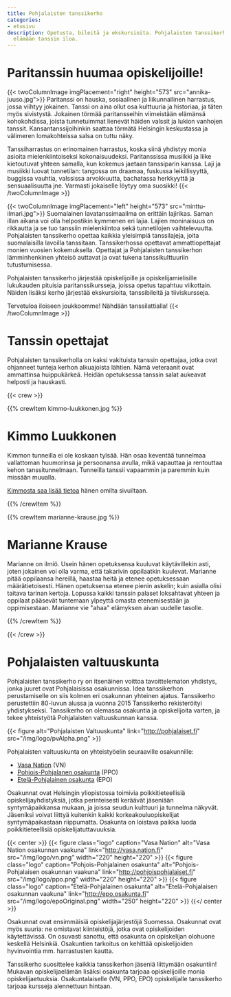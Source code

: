 ```yaml
---
title: Pohjalaisten tanssikerho
categories:
- etusivu
description: Opetusta, bileitä ja ekskursioita. Pohjalaisten tanssikerho tuo opiskelijan
  elämään tanssin iloa.
---
```

# Paritanssin huumaa opiskelijoille!

{{< twoColumnImage imgPlacement="right" height="573" src="annika-juuso.jpg">}} Paritanssi on hauska, sosiaalinen ja liikunnallinen harrastus, jossa viihtyy jokainen. Tanssi on aina ollut osa kulttuuria ja historiaa, ja täten myös sivistystä. Jokainen törmää paritansseihin viimeistään elämänsä kohokohdissa, joista tunnetuimmat lienevät häiden valssit ja lukion vanhojen tanssit. Kansantanssijoihinkin saattaa törmätä Helsingin keskustassa ja välimeren lomakohteissa salsa on tuttu näky.

Tanssiharrastus on erinomainen harrastus, koska siinä yhdistyy monia asioita mielenkiintoiseksi kokonaisuudeksi. Paritanssissa musiikki ja liike kietoutuvat yhteen samalla, kun kokemus jaetaan tanssiparin kanssa. Laji ja musiikki luovat tunnetilan: tangossa on draamaa, fuskussa leikillisyyttä, buggissa vauhtia, valssissa arvokkuutta, bachatassa herkkyyttä ja sensuaalisuutta jne. Varmasti jokaiselle löytyy oma suosikki! {{< /twoColumnImage >}}

{{< twoColumnImage imgPlacement="left" height="573" src="minttu-ilmari.jpg">}} Suomalainen lavatanssimaailma on erittäin lajirikas. Saman illan aikana voi olla helpostikin kymmenen eri lajia. Lajien moninaisuus on rikkautta ja se tuo tanssiin mielenkiintoa sekä tunnetilojen vaihtelevuutta. Pohjalaisten tanssikerho opettaa kaikkia yleisimpiä tanssilajeja, joita suomalaisilla lavoilla tanssitaan. Tanssikerhossa opettavat ammattiopettajat monien vuosien kokemuksella. Opettajat ja Pohjalaisten tanssikerhon lämminhenkinen yhteisö auttavat ja ovat tukena tanssikulttuuriin tutustumisessa.

Pohjalaisten tanssikerho järjestää opiskelijoille ja opiskelijamielisille lukukauden pituisia paritanssikursseja, joissa opetus tapahtuu viikottain. Näiden lisäksi kerho järjestää ekskursioita, tanssibileitä ja tiiviskursseja.

Tervetuloa iloiseen joukkoomme! Nähdään tanssilattialla! {{< /twoColumnImage >}}

# Tanssin opettajat

Pohjalaisten tanssikerholla on kaksi vakituista tanssin opettajaa, jotka ovat ohjanneet tunteja kerhon alkuajoista lähtien. Nämä veteraanit ovat ammattinsa huippukärkeä. Heidän opetuksessa tanssin salat aukeavat helposti ja hauskasti.

{{< crew >}}

  {{% crewItem kimmo-luukkonen.jpg %}}

# Kimmo Luukkonen

Kimmon tunneilla ei ole koskaan tylsää. Hän osaa keventää tunnelmaa vallattoman huumorinsa ja persoonansa avulla, mikä vapauttaa ja rentouttaa kehon tanssitunnelmaan. Tunneilla tanssii vapaammin ja paremmin kuin missään muualla.

[Kimmosta saa lisää tietoa](https://kimmoluukkonen.wordpress.com/) hänen omilta sivuiltaan.

  {{% /crewItem %}}

  {{% crewItem marianne-krause.jpg %}}

# Marianne Krause

Marianne on ilmiö. Usein hänen opetuksensa kuuluvat käytävillekin asti, joten jokainen voi olla varma, että takarivin oppilaatkin kuulevat. Marianne pitää oppilaansa hereillä, haastaa heitä ja etenee opetuksessaan määrätietoisesti. Hänen opetuksensa etenee pienin askelin; kuin asialla olisi taitava tarinan kertoja. Lopussa kaikki tanssin palaset loksahtavat yhteen ja oppilaat pääsevät tuntemaan ylpeyttä omasta etenemisestään ja oppimisestaan. Marianne vie "ahaa" elämyksen aivan uudelle tasolle.

  {{% /crewItem %}}

{{< /crew >}}

# Pohjalaisten valtuuskunta

Pohjalaisten tanssikerho ry on itsenäinen voittoa tavoittelematon yhdistys, jonka juuret ovat Pohjalaisissa osakunnissa. Idea tanssikerhon perustamiselle on siis kolmen eri osakunnan yhteinen ajatus. Tanssikerho perustettiin 80-luvun alussa ja vuonna 2015 Tanssikerho rekisteröityi yhdistykseksi. Tanssikerho on olemassa osakuntia ja opiskelijoita varten, ja tekee yhteistyötä Pohjalaisten valtuuskunnan kanssa.

{{< figure alt="Pohjalaisten Valtuuskunta" link="http://pohjalaiset.fi" src="/img/logo/pvAlpha.png" >}}

Pohjalaisten valtuuskunta on yhteistyöelin seuraaville osakunnille:

* [Vasa Nation](http://vasa.nation.fi) (VN)
* [Pohjois-Pohjalanen osakunta](http://pohjoispohjalaiset.fi) (PPO)
* [Etelä-Pohjalainen osakunta](http://epo.osakunta.fi) (EPO)

Osakunnat ovat Helsingin yliopistossa toimivia poikkitieteellisiä opiskelijayhdistyksiä, jotka perinteisesti keräävät jäseniään syntymäpaikkansa mukaan, ja joissa seudun kulttuuri ja tunnelma näkyvät. Jäseniksi voivat liittyä kuitenkin kaikki korkeakouluopiskelijat syntymäpaikastaan riippumatta. Osakunta on loistava paikka luoda poikkitieteellisiä opiskelijatuttavuuksia.

{{< center >}} {{< figure class="logo" caption="Vasa Nation" alt="Vasa Nation osakunnan vaakuna" link="http://vasa.nation.fi" src="/img/logo/vn.png" width="220" height="220" >}} {{< figure class="logo" caption="Pohjois-Pohjalainen osakunta" alt="Pohjois-Pohjalaisen osakunnan vaakuna" link="http://pohjoispohjalaiset.fi" src="/img/logo/ppo.png" width="220" height="220" >}} {{< figure class="logo" caption="Etelä-Pohjalainen osakunta" alt="Etelä-Pohjalaisen osakunnan vaakuna" link="http://epo.osakunta.fi" src="/img/logo/epoOriginal.png" width="250" height="220" >}} {{</ center >}}

Osakunnat ovat ensimmäisiä opiskelijajärjestöjä Suomessa. Osakunnat ovat myös suuria: ne omistavat kiinteistöjä, jotka ovat opiskelijoiden käytettävissä. On osuvasti sanottu, että osakunta on opiskelijan olohuone keskellä Helsinkiä. Osakuntien tarkoitus on kehittää opiskelijoiden hyvinvointia mm. harrastusten kautta.

Tanssikerho suosittelee kaikkia tanssikerhon jäseniä liittymään osakuntiin! Mukavan opiskelijaelämän lisäksi osakunta tarjoaa opiskelijoille monia opiskelijaetuuksia. Osakuntalaiselle (VN, PPO, EPO) opiskelijalle tanssikerho tarjoaa kursseja alennettuun hintaan.
